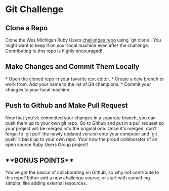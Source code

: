 <h1>Git Challenge</h1>

<h2>Clone a Repo</h2>
Clone the Wes Michigan Ruby Users <a href="https://github.com/WestMichiganRubyTraining/challenges"> challenges repo</a> using `git clone`. You might want to keep it on your local machine even after the challenge. Contributing to this repo is highly encouraged!

<h2>Make Changes and Commit Them Locally</h2>
* Open the cloned repo in your favorite text editor.
* Create a new branch to work from. Add your name to the list of Git champions. 
* Commit your changes to your local machine.

<h2>Push to Github and Make Pull Request</h2>
Now that you've committed your changes in a separate branch, you can push them up to your own git repo. Go to Github and put in a pull request so your project will be merged into the original one. Once it's merged, don't forget to `git pull` the newly updated version onto your computer and `git push` it back up to your own repo. Your now the proud collaborator of an open source Ruby Users Group project!

<h2>**BONUS POINTS**</h2>
You've got the basics of collaborating on Github, so why not contribute to this repo? Either add a new challenge course, or start with something simpler, like adding external resources.